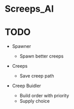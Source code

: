 # Screeps_AI

# TODO
  * Spawner
    - Spawn better creeps
  
  * Creeps
    - Save creep path
  
  * Creep Buidler
    - Build order with priority
    - Supply choice
